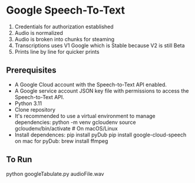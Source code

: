 # Google Speech-To-Text 
1) Credentials for authorization established
2) Audio is normalized
3) Audio is broken into chunks for steaming
4) Transcriptions uses V1 Google which is Stable because V2 is still Beta
5) Prints line by line for quicker prints

## Prerequisites
- A Google Cloud account with the Speech-to-Text API enabled.
- A Google service account JSON key file with permissions to access the Speech-to-Text API.
- Python 3.11
- Clone repository
- It's recommended to use a virtual environment to manage dependencies:
python -m venv gcloudenv
source gcloudenv/bin/activate  # On macOS/Linux
- Install dependences: 
pip install pyDub
pip install google-cloud-speech
on mac for pyDub:
brew install ffmpeg

## To Run
python googleTabulate.py audioFile.wav



